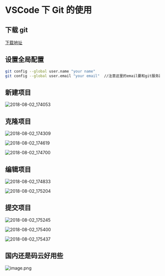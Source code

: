# VSCode 下 Git 的使用

## 下载 git

[下载地址](https://link.jianshu.com/?t=https://git-scm.com/download/win)

## 设置全局配置

```sh
git config --global user.name "your name"
git config --global user.email "your email"  //注意这里的email要和git服务器账户的email保持一致
```

## 新建项目

![2018-08-02_174053](image/2018-08-02_174053.png)

## 克隆项目

![2018-08-02_174309](image/2018-08-02_174309.png)

![2018-08-02_174619](image/2018-08-02_174619.png)

![2018-08-02_174700](image/2018-08-02_174700.png)

## 编辑项目

![2018-08-02_174833](image/2018-08-02_174833.png)

![2018-08-02_175204](image/2018-08-02_175204.png)

## 提交项目

![2018-08-02_175245](image/2018-08-02_175245.png)

![2018-08-02_175400](image/2018-08-02_175400.png)

![2018-08-02_175437](image/2018-08-02_175437.png)

## 国内还是码云好用些

![image.png](https://upload-images.jianshu.io/upload_images/3947109-cc01b931538dac98.png?imageMogr2/auto-orient/strip%7CimageView2/2/w/1240)
